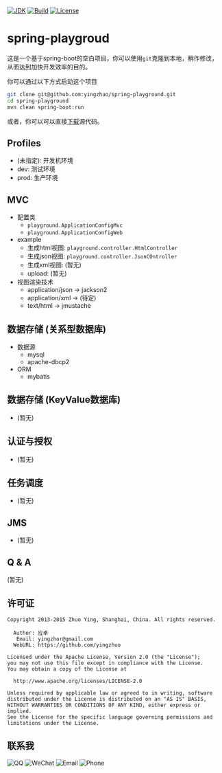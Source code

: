 [![JDK](http://img.shields.io/badge/JDK-v8.0-yellow.svg)](http://www.oracle.com/technetwork/java/javase/downloads/index.html)
[![Build](http://img.shields.io/badge/Build-Maven_2-green.svg)](https://maven.apache.org/)
[![License](http://img.shields.io/badge/License-Apache_2-red.svg)](http://www.apache.org/licenses/LICENSE-2.0)

# spring-playgroud
这是一个基于spring-boot的空白项目，你可以使用`git`克隆到本地，稍作修改，从而达到加快开发效率的目的。

你可以通过以下方式启动这个项目

```bash
git clone git@github.com:yingzhuo/spring-playground.git
cd spring-playground
mvn clean spring-boot:run
```

或者，你可以可以直接[下载](https://github.com/yingzhuo/spring-playground/archive/master.zip)源代码。

Profiles
---------------------------
* (未指定): 开发机环境
* dev: 测试环境
* prod: 生产环境

MVC
---------------------------
* 配置类
    * `playground.ApplicationConfigMvc`
    * `playground.ApplicationConfigWeb`
* example
    * 生成html视图: `playground.controller.HtmlController`
    * 生成json视图: `playground.controller.JsonCOntroller`
    * 生成xml视图: (暂无)
    * upload: (暂无)
* 视图渲染技术
    * application/json -> jackson2
    * application/xml -> (待定)
    * text/html -> jmustache
    
数据存储 (关系型数据库)
---------------------------
* 数据源
    * mysql
    * apache-dbcp2
* ORM
    * mybatis
    
数据存储 (KeyValue数据库)
---------------------------
* (暂无)

认证与授权
---------------------------
* (暂无)

任务调度
---------------------------
* (暂无)

JMS
---------------------------
* (暂无)

Q &amp; A
---------------------------
(暂无)

许可证
---------------------------

```
Copyright 2013-2015 Zhuo Ying, Shanghai, China. All rights reserved.

  Author: 应卓
   Email: yingzhor@gmail.com
  WebURL: https://github.com/yingzhuo

Licensed under the Apache License, Version 2.0 (the "License");
you may not use this file except in compliance with the License.
You may obtain a copy of the License at

  http://www.apache.org/licenses/LICENSE-2.0

Unless required by applicable law or agreed to in writing, software
distributed under the License is distributed on an "AS IS" BASIS,
WITHOUT WARRANTIES OR CONDITIONS OF ANY KIND, either express or implied.
See the License for the specific language governing permissions and
limitations under the License.
```

联系我
---------------------------
![QQ](http://img.shields.io/badge/QQ-23007067-blue.svg)
![WeChat](http://img.shields.io/badge/WeChat-yingzhor-blue.svg)
![Email](http://img.shields.io/badge/Email-yingzhor@gmail.com-blue.svg)
![Phone](http://img.shields.io/badge/Phone-+86_189_1694_4373-blue.svg)